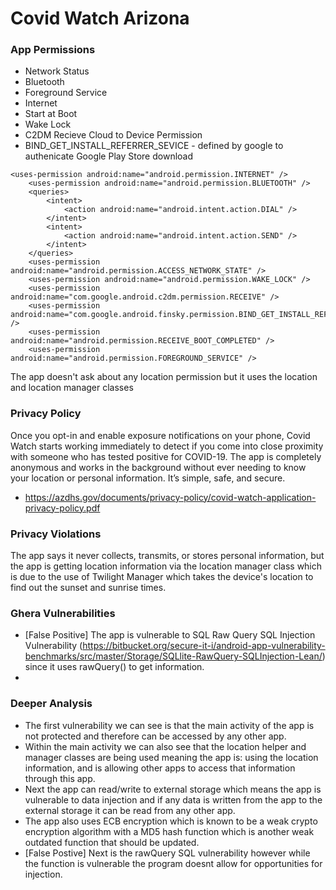 # Covid Watch Arizona
### App Permissions
  - Network Status
  - Bluetooth
  - Foreground Service
  - Internet
  - Start at Boot
  - Wake Lock
  - C2DM Recieve Cloud to Device Permission
  - BIND_GET_INSTALL_REFERRER_SEVICE - defined by google to authenicate Google Play Store download
  

```
<uses-permission android:name="android.permission.INTERNET" />
    <uses-permission android:name="android.permission.BLUETOOTH" />
    <queries>
        <intent>
            <action android:name="android.intent.action.DIAL" />
        </intent>
        <intent>
            <action android:name="android.intent.action.SEND" />
        </intent>
    </queries>
    <uses-permission android:name="android.permission.ACCESS_NETWORK_STATE" />
    <uses-permission android:name="android.permission.WAKE_LOCK" />
    <uses-permission android:name="com.google.android.c2dm.permission.RECEIVE" />
    <uses-permission android:name="com.google.android.finsky.permission.BIND_GET_INSTALL_REFERRER_SERVICE" />
    <uses-permission android:name="android.permission.RECEIVE_BOOT_COMPLETED" />
    <uses-permission android:name="android.permission.FOREGROUND_SERVICE" />
```
 
The app doesn't ask about any location permission but it uses the location and location manager classes

### Privacy Policy
Once you opt-in and enable exposure notifications on your phone, Covid Watch starts working immediately to detect if you come into close proximity with someone who has tested positive for COVID-19. The app is completely anonymous and works in the background without ever needing to know your location or personal information. It’s simple, safe, and secure.
- https://azdhs.gov/documents/privacy-policy/covid-watch-application-privacy-policy.pdf

### Privacy Violations
The app says it never collects, transmits, or stores personal information, but the app is getting location information via the location manager class which is due to the use of Twilight Manager which takes the device's location to find out the sunset and sunrise times.

### Ghera Vulnerabilities
 - [False Positive] The app is vulnerable to SQL Raw Query SQL Injection Vulnerability (https://bitbucket.org/secure-it-i/android-app-vulnerability-benchmarks/src/master/Storage/SQLlite-RawQuery-SQLInjection-Lean/) since it uses rawQuery() to get information. 
 - 
### Deeper Analysis
- The first vulnerability we can see is that the main activity of the app is not protected and therefore can be accessed by any other app.
- Within the main activity we can also see that the location helper and manager classes are being used meaning the app is: using the location information, and is allowing other apps to access that information through this app.
- Next the app can read/write to external storage which means the app is vulnerable to data injection and if any data is written from the app to the external storage it can be read from any other app.
- The app also uses ECB encryption which is known to be a weak crypto encryption algorithm with a MD5 hash function which is another weak outdated function that should be updated.
- [False Postive] Next is the rawQuery SQL vulnerability however while the function is vulnerable the program doesnt allow for opportunities for injection.


